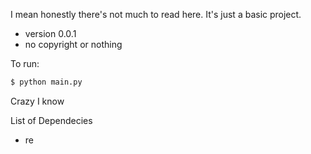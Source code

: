I mean honestly there's not much to read here. It's just a basic project.
* version 0.0.1
* no copyright or nothing

To run:
```bash
$ python main.py
```
Crazy I know

List of Dependecies
* re